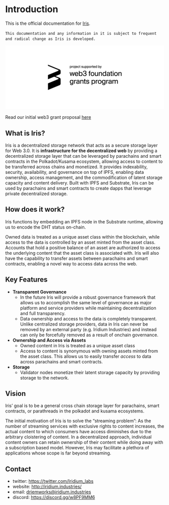 # Introduction

This is the official documentation for [Iris](https://github.com/iridium-labs/substrate/tree/iris).

`This documentation and any information in it is subject to frequent and radical change as Iris is developed.`

![sponsored by web3 foundation](./resources/web3_foundation_grants_badge_black.png)

Read our initial web3 grant proposal [here](https://github.com/w3f/Grants-Program/blob/master/applications/iris.md)

## What is Iris?

Iris is a decentralized storage network that acts as a secure storage layer for Web 3.0. It is **infrastructure for the decentralized web** by providing a decentralized storage layer that can be leveraged by parachains and smart contracts in the Polkadot/Kusama ecosystem, allowing access to content to be transferred across chains and monetized. It provides indexability, security, availability, and governance on top of IPFS, enabling data ownership, access management, and the commodification of latent storage capacity and content delivery. Built with IPFS and Substrate, Iris can be used by parachains and smart contracts to create dapps that leverage private decentralized storage.

## How does it work?

Iris functions by embedding an IPFS node in the Substrate runtime, allowing us to encode the DHT status on-chain.

Owned data is treated as a unique asset class within the blockchain, while access to the data is controlled by an asset minted from the asset class. Accounts that hold a positive balance of an asset are authorized to access the underlying content that the asset class is associated with. Iris will also have the capability to transfer assets between parachains and smart contracts, enabling a novel way to access data across the web.

## Key Features

- **Transparent Governance**
  - In the future Iris will provide a robust governance framework that allows us to accomplish the same level of governance as major platform and service providers while maintaining decentralization and full transparency.
  - Data ownership and access to the data is completely transparent. Unlike centralized storage providers, data in Iris can never be removed by an external party (e.g. Iridium Industries) and instead can only be forcefully removed as a result of onchain governance.
- **Ownership and Access via Assets**
  - Owned content in Iris is treated as a unique asset class
  - Access to content is synonymous with owning assets minted from the asset class. This allows us to easily transfer *access* to data across parachains and smart contracts.
- **Storage**
  - Validator nodes monetize their latent storage capacity by providing storage to the network.

## Vision

Iris’ goal is to be a general cross chain storage layer for parachains, smart contracts, or parathreads in the polkadot and kusama ecosystems.

The initial motivation of Iris is to solve the “streaming problem”: As the number of streaming services with exclusive rights to content increases, the actual content to which consumers have access diminishes due to the arbitrary cloistering of content. In a decentralized approach, individual content owners can retain ownership of their content while doing away with a subscription based model. However, Iris may facilitate a plethora of applications whose scope is far beyond streaming.

## Contact

- twitter: https://twitter.com/Iridium_labs
- website: http://iridium.industries/
- email: driemworks@iridium.industries
- discord: https://discord.gg/w8PF9MM6

